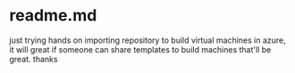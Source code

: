 # readme.md
just trying hands on importing repository to build virtual machines in azure, it will great if someone can share templates to build machines that'll be great. thanks
